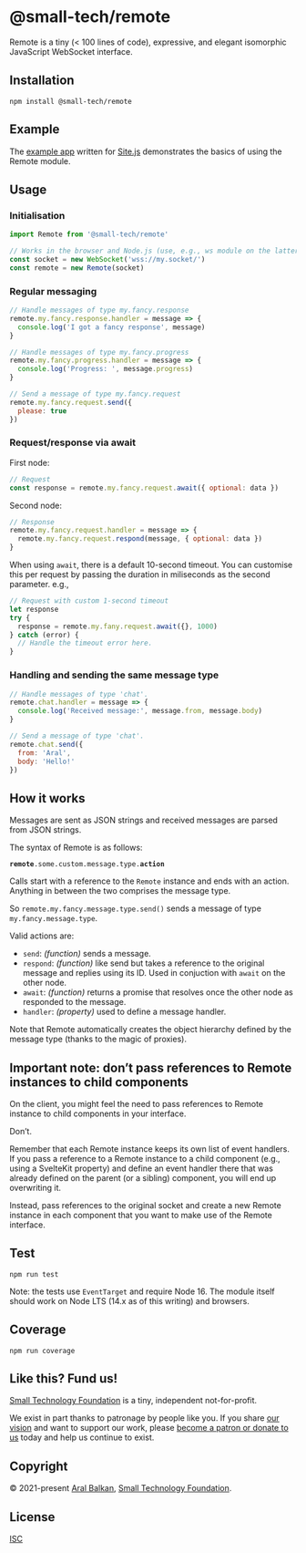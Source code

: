 # @small-tech/remote

Remote is a tiny (< 100 lines of code), expressive, and elegant isomorphic JavaScript WebSocket interface.

## Installation

```shell
npm install @small-tech/remote
```

## Example

The [example app](/example) written for [Site.js](https://sitejs.org) demonstrates the basics of using the Remote module.

## Usage

### Initialisation

```js
import Remote from '@small-tech/remote'

// Works in the browser and Node.js (use, e.g., ws module on the latter)
const socket = new WebSocket('wss://my.socket/')
const remote = new Remote(socket)
```

### Regular messaging

```js
// Handle messages of type my.fancy.response
remote.my.fancy.response.handler = message => {
  console.log('I got a fancy response', message)
}

// Handle messages of type my.fancy.progress
remote.my.fancy.progress.handler = message => {
  console.log('Progress: ', message.progress)
}

// Send a message of type my.fancy.request
remote.my.fancy.request.send({
  please: true
})
```

### Request/response via await

First node:

```js
// Request
const response = remote.my.fancy.request.await({ optional: data })
```

Second node:

```js
// Response
remote.my.fancy.request.handler = message => {
  remote.my.fancy.request.respond(message, { optional: data })
}
```

When using `await`, there is a default 10-second timeout. You can customise this per request by passing the duration in miliseconds as the second parameter. e.g.,

```js
// Request with custom 1-second timeout
let response
try {
  response = remote.my.fany.request.await({}, 1000)
} catch (error) {
  // Handle the timeout error here.
}
```

### Handling and sending the same message type

```js
// Handle messages of type 'chat'.
remote.chat.handler = message => {
  console.log('Received message:', message.from, message.body)
}

// Send a message of type 'chat'.
remote.chat.send({
  from: 'Aral',
  body: 'Hello!'
})
```

## How it works

Messages are sent as JSON strings and received messages are parsed from JSON strings.

The syntax of Remote is as follows:

__`remote`__`.some.custom.message.type.`__`action`__

Calls start with a reference to the `Remote` instance and ends with an action. Anything in between the two comprises the message type.

So `remote.my.fancy.message.type.send()` sends a message of type `my.fancy.message.type`.

Valid actions are:

  - `send`: _(function)_ sends a message.
  - `respond`: _(function)_ like send but takes a reference to the original message and replies using its ID. Used in conjuction with `await` on the other node.
  - `await`: _(function)_ returns a promise that resolves once the other node as responded to the message.
  - `handler`: _(property)_ used to define a message handler.

Note that Remote automatically creates the object hierarchy defined by the message type (thanks to the magic of proxies).

## Important note: don’t pass references to Remote instances to child components

On the client, you might feel the need to pass references to Remote instance to child components in your interface.

Don’t.

Remember that each Remote instance keeps its own list of event handlers. If you pass a reference to a Remote instance to a child component (e.g., using a SvelteKit property) and define an event handler there that was already defined on the parent (or a sibling) component, you will end up overwriting it.

Instead, pass references to the original socket and create a new Remote instance in each component that you want to make use of the Remote interface.

## Test

```shell
npm run test
```

Note: the tests use `EventTarget` and require Node 16. The module itself should work on Node LTS (14.x as of this writing) and browsers.

## Coverage

```shell
npm run coverage
```

## Like this? Fund us!

[Small Technology Foundation](https://small-tech.org) is a tiny, independent not-for-profit.

We exist in part thanks to patronage by people like you. If you share [our vision](https://small-tech.org/about/#small-technology) and want to support our work, please [become a patron or donate to us](https://small-tech.org/fund-us) today and help us continue to exist.

## Copyright

&copy; 2021-present [Aral Balkan](https://ar.al), [Small Technology Foundation](https://small-tech.org).

## License

[ISC](./LICENSE)
